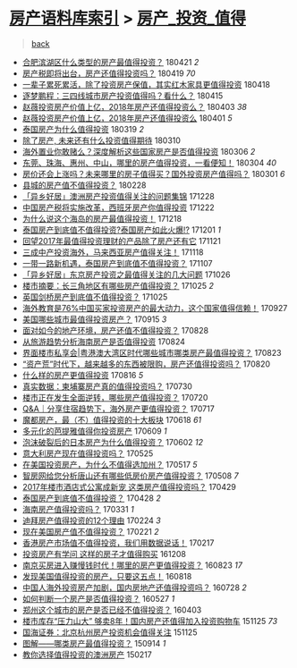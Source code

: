 [房产语料库索引](../../README.md)  > [房产_投资_值得](房产_投资_值得.md)
====
> [back](../README.md)

- [合肥滨湖区什么类型的房产最值得投资？](http://jkwz.applinzi.com/ittc/7094564767937332231.html#%E5%90%88%E8%82%A5%E6%BB%A8%E6%B9%96%E5%8C%BA%E4%BB%80%E4%B9%88%E7%B1%BB%E5%9E%8B%E7%9A%84%E6%88%BF%E4%BA%A7%E6%9C%80%E5%80%BC%E5%BE%97%E6%8A%95%E8%B5%84%EF%BC%9F) 180421 *2* 
- [房产税即将出台，房产还值得投资吗？](http://jkwz.applinzi.com/ittc/7093672815763129350.html#%E6%88%BF%E4%BA%A7%E7%A8%8E%E5%8D%B3%E5%B0%86%E5%87%BA%E5%8F%B0%EF%BC%8C%E6%88%BF%E4%BA%A7%E8%BF%98%E5%80%BC%E5%BE%97%E6%8A%95%E8%B5%84%E5%90%97%EF%BC%9F) 180419 *70* 
- [一辈子累死累活，除了投资房产保值，其实红木家具更值得投资](http://jkwz.applinzi.com/ittc/7093329518775501835.html#%E4%B8%80%E8%BE%88%E5%AD%90%E7%B4%AF%E6%AD%BB%E7%B4%AF%E6%B4%BB%EF%BC%8C%E9%99%A4%E4%BA%86%E6%8A%95%E8%B5%84%E6%88%BF%E4%BA%A7%E4%BF%9D%E5%80%BC%EF%BC%8C%E5%85%B6%E5%AE%9E%E7%BA%A2%E6%9C%A8%E5%AE%B6%E5%85%B7%E6%9B%B4%E5%80%BC%E5%BE%97%E6%8A%95%E8%B5%84) 180418  
- [逐梦鹏程：三四线城市房产投资值得吗？看什么？](http://jkwz.applinzi.com/ittc/7092314268118811665.html#%E9%80%90%E6%A2%A6%E9%B9%8F%E7%A8%8B%EF%BC%9A%E4%B8%89%E5%9B%9B%E7%BA%BF%E5%9F%8E%E5%B8%82%E6%88%BF%E4%BA%A7%E6%8A%95%E8%B5%84%E5%80%BC%E5%BE%97%E5%90%97%EF%BC%9F%E7%9C%8B%E4%BB%80%E4%B9%88%EF%BC%9F) 180415  
- [赵薇投资房产价值上亿，2018年房产还值得投资么？](http://jkwz.applinzi.com/ittc/7087695272245462032.html#%E8%B5%B5%E8%96%87%E6%8A%95%E8%B5%84%E6%88%BF%E4%BA%A7%E4%BB%B7%E5%80%BC%E4%B8%8A%E4%BA%BF%EF%BC%8C2018%E5%B9%B4%E6%88%BF%E4%BA%A7%E8%BF%98%E5%80%BC%E5%BE%97%E6%8A%95%E8%B5%84%E4%B9%88%EF%BC%9F) 180403 *38* 
- [赵薇投资房产价值上亿，2018年房产还值得投资么](http://jkwz.applinzi.com/ittc/7086698704629400587.html#%E8%B5%B5%E8%96%87%E6%8A%95%E8%B5%84%E6%88%BF%E4%BA%A7%E4%BB%B7%E5%80%BC%E4%B8%8A%E4%BA%BF%EF%BC%8C2018%E5%B9%B4%E6%88%BF%E4%BA%A7%E8%BF%98%E5%80%BC%E5%BE%97%E6%8A%95%E8%B5%84%E4%B9%88) 180401 *5* 
- [泰国房产为什么值得投资](http://jkwz.applinzi.com/ittc/7081520734067491847.html#%E6%B3%B0%E5%9B%BD%E6%88%BF%E4%BA%A7%E4%B8%BA%E4%BB%80%E4%B9%88%E5%80%BC%E5%BE%97%E6%8A%95%E8%B5%84) 180319 *2* 
- [除了房产, 未来还有什么投资值得期待](http://jkwz.applinzi.com/ittc/7078843084391842832.html#%E9%99%A4%E4%BA%86%E6%88%BF%E4%BA%A7%2C+%E6%9C%AA%E6%9D%A5%E8%BF%98%E6%9C%89%E4%BB%80%E4%B9%88%E6%8A%95%E8%B5%84%E5%80%BC%E5%BE%97%E6%9C%9F%E5%BE%85) 180310  
- [海外置业你敢赌么？深度解析这些国家房产是否值得投资](http://jkwz.applinzi.com/ittc/7077302134209250314.html#%E6%B5%B7%E5%A4%96%E7%BD%AE%E4%B8%9A%E4%BD%A0%E6%95%A2%E8%B5%8C%E4%B9%88%EF%BC%9F%E6%B7%B1%E5%BA%A6%E8%A7%A3%E6%9E%90%E8%BF%99%E4%BA%9B%E5%9B%BD%E5%AE%B6%E6%88%BF%E4%BA%A7%E6%98%AF%E5%90%A6%E5%80%BC%E5%BE%97%E6%8A%95%E8%B5%84) 180306 *2* 
- [东莞、珠海、惠州、中山，哪里的房产值得投资，一看便知！](http://jkwz.applinzi.com/ittc/7076677156220699654.html#%E4%B8%9C%E8%8E%9E%E3%80%81%E7%8F%A0%E6%B5%B7%E3%80%81%E6%83%A0%E5%B7%9E%E3%80%81%E4%B8%AD%E5%B1%B1%EF%BC%8C%E5%93%AA%E9%87%8C%E7%9A%84%E6%88%BF%E4%BA%A7%E5%80%BC%E5%BE%97%E6%8A%95%E8%B5%84%EF%BC%8C%E4%B8%80%E7%9C%8B%E4%BE%BF%E7%9F%A5%EF%BC%81) 180304 *40* 
- [房价还会上涨吗？未来哪里的房子值得买？国外投资房产值得吗？](http://jkwz.applinzi.com/ittc/7075507203668968464.html#%E6%88%BF%E4%BB%B7%E8%BF%98%E4%BC%9A%E4%B8%8A%E6%B6%A8%E5%90%97%EF%BC%9F%E6%9C%AA%E6%9D%A5%E5%93%AA%E9%87%8C%E7%9A%84%E6%88%BF%E5%AD%90%E5%80%BC%E5%BE%97%E4%B9%B0%EF%BC%9F%E5%9B%BD%E5%A4%96%E6%8A%95%E8%B5%84%E6%88%BF%E4%BA%A7%E5%80%BC%E5%BE%97%E5%90%97%EF%BC%9F) 180301 *6* 
- [县城的房产值不值得投资？](http://jkwz.applinzi.com/ittc/7075179296169919499.html#%E5%8E%BF%E5%9F%8E%E7%9A%84%E6%88%BF%E4%BA%A7%E5%80%BC%E4%B8%8D%E5%80%BC%E5%BE%97%E6%8A%95%E8%B5%84%EF%BC%9F) 180228  
- [「异乡好居」澳洲房产投资值得关注的问题集锦](http://jkwz.applinzi.com/ittc/7052135160802182160.html#%E3%80%8C%E5%BC%82%E4%B9%A1%E5%A5%BD%E5%B1%85%E3%80%8D%E6%BE%B3%E6%B4%B2%E6%88%BF%E4%BA%A7%E6%8A%95%E8%B5%84%E5%80%BC%E5%BE%97%E5%85%B3%E6%B3%A8%E7%9A%84%E9%97%AE%E9%A2%98%E9%9B%86%E9%94%A6) 171228  
- [中国房产税将实施改革，西班牙房产你值得投资](http://jkwz.applinzi.com/ittc/7049835606736110609.html#%E4%B8%AD%E5%9B%BD%E6%88%BF%E4%BA%A7%E7%A8%8E%E5%B0%86%E5%AE%9E%E6%96%BD%E6%94%B9%E9%9D%A9%EF%BC%8C%E8%A5%BF%E7%8F%AD%E7%89%99%E6%88%BF%E4%BA%A7%E4%BD%A0%E5%80%BC%E5%BE%97%E6%8A%95%E8%B5%84) 171222  
- [为什么说这个海岛的房产最值得投资！](http://jkwz.applinzi.com/ittc/7048358948573283344.html#%E4%B8%BA%E4%BB%80%E4%B9%88%E8%AF%B4%E8%BF%99%E4%B8%AA%E6%B5%B7%E5%B2%9B%E7%9A%84%E6%88%BF%E4%BA%A7%E6%9C%80%E5%80%BC%E5%BE%97%E6%8A%95%E8%B5%84%EF%BC%81) 171218  
- [泰国房产到底值不值得投资?泰国房产如此火爆!?](http://jkwz.applinzi.com/ittc/7042128882348590096.html#%E6%B3%B0%E5%9B%BD%E6%88%BF%E4%BA%A7%E5%88%B0%E5%BA%95%E5%80%BC%E4%B8%8D%E5%80%BC%E5%BE%97%E6%8A%95%E8%B5%84%3F%E6%B3%B0%E5%9B%BD%E6%88%BF%E4%BA%A7%E5%A6%82%E6%AD%A4%E7%81%AB%E7%88%86%21%3F) 171201 *1* 
- [回望2017年最值得投资理财的产品除了房产还有它](http://jkwz.applinzi.com/ittc/7038481498167051280.html#%E5%9B%9E%E6%9C%9B2017%E5%B9%B4%E6%9C%80%E5%80%BC%E5%BE%97%E6%8A%95%E8%B5%84%E7%90%86%E8%B4%A2%E7%9A%84%E4%BA%A7%E5%93%81%E9%99%A4%E4%BA%86%E6%88%BF%E4%BA%A7%E8%BF%98%E6%9C%89%E5%AE%83) 171121  
- [三成中产投资海外，马来西亚房产值得关注！](http://jkwz.applinzi.com/ittc/7037241636218733585.html#%E4%B8%89%E6%88%90%E4%B8%AD%E4%BA%A7%E6%8A%95%E8%B5%84%E6%B5%B7%E5%A4%96%EF%BC%8C%E9%A9%AC%E6%9D%A5%E8%A5%BF%E4%BA%9A%E6%88%BF%E4%BA%A7%E5%80%BC%E5%BE%97%E5%85%B3%E6%B3%A8%EF%BC%81) 171118  
- [一带一路新机遇，泰国房产到底值不值得投资？](http://jkwz.applinzi.com/ittc/7033235288715953168.html#%E4%B8%80%E5%B8%A6%E4%B8%80%E8%B7%AF%E6%96%B0%E6%9C%BA%E9%81%87%EF%BC%8C%E6%B3%B0%E5%9B%BD%E6%88%BF%E4%BA%A7%E5%88%B0%E5%BA%95%E5%80%BC%E4%B8%8D%E5%80%BC%E5%BE%97%E6%8A%95%E8%B5%84%EF%BC%9F) 171107  
- [「异乡好居」东京房产投资之最值得关注的几大问题](http://jkwz.applinzi.com/ittc/7028756962324513809.html#%E3%80%8C%E5%BC%82%E4%B9%A1%E5%A5%BD%E5%B1%85%E3%80%8D%E4%B8%9C%E4%BA%AC%E6%88%BF%E4%BA%A7%E6%8A%95%E8%B5%84%E4%B9%8B%E6%9C%80%E5%80%BC%E5%BE%97%E5%85%B3%E6%B3%A8%E7%9A%84%E5%87%A0%E5%A4%A7%E9%97%AE%E9%A2%98) 171026  
- [楼市摘要：长三角地区有哪些房产值得投资？](http://jkwz.applinzi.com/ittc/7028473532139439121.html#%E6%A5%BC%E5%B8%82%E6%91%98%E8%A6%81%EF%BC%9A%E9%95%BF%E4%B8%89%E8%A7%92%E5%9C%B0%E5%8C%BA%E6%9C%89%E5%93%AA%E4%BA%9B%E6%88%BF%E4%BA%A7%E5%80%BC%E5%BE%97%E6%8A%95%E8%B5%84%EF%BC%9F) 171025 *2* 
- [英国剑桥房产到底值不值得投资？](http://jkwz.applinzi.com/ittc/7028437692650619921.html#%E8%8B%B1%E5%9B%BD%E5%89%91%E6%A1%A5%E6%88%BF%E4%BA%A7%E5%88%B0%E5%BA%95%E5%80%BC%E4%B8%8D%E5%80%BC%E5%BE%97%E6%8A%95%E8%B5%84%EF%BC%9F) 171025  
- [海外教育是76%中国买家投资房产的最大动力，这个国家值得信赖！](http://jkwz.applinzi.com/ittc/7017620130941633552.html#%E6%B5%B7%E5%A4%96%E6%95%99%E8%82%B2%E6%98%AF76%25%E4%B8%AD%E5%9B%BD%E4%B9%B0%E5%AE%B6%E6%8A%95%E8%B5%84%E6%88%BF%E4%BA%A7%E7%9A%84%E6%9C%80%E5%A4%A7%E5%8A%A8%E5%8A%9B%EF%BC%8C%E8%BF%99%E4%B8%AA%E5%9B%BD%E5%AE%B6%E5%80%BC%E5%BE%97%E4%BF%A1%E8%B5%96%EF%BC%81) 170927  
- [美国哪些城市最值得投资房产？](http://jkwz.applinzi.com/ittc/7013483368635958289.html#%E7%BE%8E%E5%9B%BD%E5%93%AA%E4%BA%9B%E5%9F%8E%E5%B8%82%E6%9C%80%E5%80%BC%E5%BE%97%E6%8A%95%E8%B5%84%E6%88%BF%E4%BA%A7%EF%BC%9F) 170915 *3* 
- [面对如今的地产环境，房产还值不值得投资？](http://jkwz.applinzi.com/ittc/7006804304856613904.html#%E9%9D%A2%E5%AF%B9%E5%A6%82%E4%BB%8A%E7%9A%84%E5%9C%B0%E4%BA%A7%E7%8E%AF%E5%A2%83%EF%BC%8C%E6%88%BF%E4%BA%A7%E8%BF%98%E5%80%BC%E4%B8%8D%E5%80%BC%E5%BE%97%E6%8A%95%E8%B5%84%EF%BC%9F) 170828  
- [从旅游趋势分析海南房产是否值得投资](http://jkwz.applinzi.com/ittc/7005411373528646672.html#%E4%BB%8E%E6%97%85%E6%B8%B8%E8%B6%8B%E5%8A%BF%E5%88%86%E6%9E%90%E6%B5%B7%E5%8D%97%E6%88%BF%E4%BA%A7%E6%98%AF%E5%90%A6%E5%80%BC%E5%BE%97%E6%8A%95%E8%B5%84) 170824  
- [界面楼市私享会|粤港澳大湾区时代哪些城市哪类房产最值得投资？](http://jkwz.applinzi.com/ittc/7005070834769855504.html#%E7%95%8C%E9%9D%A2%E6%A5%BC%E5%B8%82%E7%A7%81%E4%BA%AB%E4%BC%9A%7C%E7%B2%A4%E6%B8%AF%E6%BE%B3%E5%A4%A7%E6%B9%BE%E5%8C%BA%E6%97%B6%E4%BB%A3%E5%93%AA%E4%BA%9B%E5%9F%8E%E5%B8%82%E5%93%AA%E7%B1%BB%E6%88%BF%E4%BA%A7%E6%9C%80%E5%80%BC%E5%BE%97%E6%8A%95%E8%B5%84%EF%BC%9F) 170823  
- [“资产荒”时代下，越来越多的东西被限购，房产还值得投资吗？](http://jkwz.applinzi.com/ittc/7003789012748469265.html#%E2%80%9C%E8%B5%84%E4%BA%A7%E8%8D%92%E2%80%9D%E6%97%B6%E4%BB%A3%E4%B8%8B%EF%BC%8C%E8%B6%8A%E6%9D%A5%E8%B6%8A%E5%A4%9A%E7%9A%84%E4%B8%9C%E8%A5%BF%E8%A2%AB%E9%99%90%E8%B4%AD%EF%BC%8C%E6%88%BF%E4%BA%A7%E8%BF%98%E5%80%BC%E5%BE%97%E6%8A%95%E8%B5%84%E5%90%97%EF%BC%9F) 170820  
- [什么样的房产更值得投资](http://jkwz.applinzi.com/ittc/7002514444209619984.html#%E4%BB%80%E4%B9%88%E6%A0%B7%E7%9A%84%E6%88%BF%E4%BA%A7%E6%9B%B4%E5%80%BC%E5%BE%97%E6%8A%95%E8%B5%84) 170816 *5* 
- [真实数据：柬埔寨房产真的值得投资吗？](http://jkwz.applinzi.com/ittc/6996022000429302801.html#%E7%9C%9F%E5%AE%9E%E6%95%B0%E6%8D%AE%EF%BC%9A%E6%9F%AC%E5%9F%94%E5%AF%A8%E6%88%BF%E4%BA%A7%E7%9C%9F%E7%9A%84%E5%80%BC%E5%BE%97%E6%8A%95%E8%B5%84%E5%90%97%EF%BC%9F) 170730  
- [楼市正在发生全面逆转，哪些房产值得投资？](http://jkwz.applinzi.com/ittc/6992020038515950609.html#%E6%A5%BC%E5%B8%82%E6%AD%A3%E5%9C%A8%E5%8F%91%E7%94%9F%E5%85%A8%E9%9D%A2%E9%80%86%E8%BD%AC%EF%BC%8C%E5%93%AA%E4%BA%9B%E6%88%BF%E4%BA%A7%E5%80%BC%E5%BE%97%E6%8A%95%E8%B5%84%EF%BC%9F) 170720  
- [Q&amp;A｜分享住宿趋势下，海外房产更值得投资？](http://jkwz.applinzi.com/ittc/6991213615460647953.html#Q%26amp%3BA%EF%BD%9C%E5%88%86%E4%BA%AB%E4%BD%8F%E5%AE%BF%E8%B6%8B%E5%8A%BF%E4%B8%8B%EF%BC%8C%E6%B5%B7%E5%A4%96%E6%88%BF%E4%BA%A7%E6%9B%B4%E5%80%BC%E5%BE%97%E6%8A%95%E8%B5%84%EF%BC%9F) 170717  
- [魔都房产，最（不）值得投资的十大板块](http://jkwz.applinzi.com/ittc/6980611485335028741.html#%E9%AD%94%E9%83%BD%E6%88%BF%E4%BA%A7%EF%BC%8C%E6%9C%80%EF%BC%88%E4%B8%8D%EF%BC%89%E5%80%BC%E5%BE%97%E6%8A%95%E8%B5%84%E7%9A%84%E5%8D%81%E5%A4%A7%E6%9D%BF%E5%9D%97) 170618 *61* 
- [多元化的芭提雅值得你投资房产](http://jkwz.applinzi.com/ittc/6977128018160911364.html#%E5%A4%9A%E5%85%83%E5%8C%96%E7%9A%84%E8%8A%AD%E6%8F%90%E9%9B%85%E5%80%BC%E5%BE%97%E4%BD%A0%E6%8A%95%E8%B5%84%E6%88%BF%E4%BA%A7) 170609 *1* 
- [泡沫破裂后的日本房产为什么值得投资？](http://jkwz.applinzi.com/ittc/6974656124727854085.html#%E6%B3%A1%E6%B2%AB%E7%A0%B4%E8%A3%82%E5%90%8E%E7%9A%84%E6%97%A5%E6%9C%AC%E6%88%BF%E4%BA%A7%E4%B8%BA%E4%BB%80%E4%B9%88%E5%80%BC%E5%BE%97%E6%8A%95%E8%B5%84%EF%BC%9F) 170602 *12* 
- [意大利房产现在值得投资吗？](http://jkwz.applinzi.com/ittc/6971558110215799813.html#%E6%84%8F%E5%A4%A7%E5%88%A9%E6%88%BF%E4%BA%A7%E7%8E%B0%E5%9C%A8%E5%80%BC%E5%BE%97%E6%8A%95%E8%B5%84%E5%90%97%EF%BC%9F) 170525  
- [在美国投资房产，为什么不值得选加州？](http://jkwz.applinzi.com/ittc/6968574875047298053.html#%E5%9C%A8%E7%BE%8E%E5%9B%BD%E6%8A%95%E8%B5%84%E6%88%BF%E4%BA%A7%EF%BC%8C%E4%B8%BA%E4%BB%80%E4%B9%88%E4%B8%8D%E5%80%BC%E5%BE%97%E9%80%89%E5%8A%A0%E5%B7%9E%EF%BC%9F) 170517 *5* 
- [智房网给您分析唐山还有哪些低房价房产值得投资？](http://jkwz.applinzi.com/ittc/6965329058479997957.html#%E6%99%BA%E6%88%BF%E7%BD%91%E7%BB%99%E6%82%A8%E5%88%86%E6%9E%90%E5%94%90%E5%B1%B1%E8%BF%98%E6%9C%89%E5%93%AA%E4%BA%9B%E4%BD%8E%E6%88%BF%E4%BB%B7%E6%88%BF%E4%BA%A7%E5%80%BC%E5%BE%97%E6%8A%95%E8%B5%84%EF%BC%9F) 170508 *7* 
- [2017年楼市酒店式公寓成新宠 这类房产值得投资吗？](http://jkwz.applinzi.com/ittc/6962011755902403588.html#2017%E5%B9%B4%E6%A5%BC%E5%B8%82%E9%85%92%E5%BA%97%E5%BC%8F%E5%85%AC%E5%AF%93%E6%88%90%E6%96%B0%E5%AE%A0+%E8%BF%99%E7%B1%BB%E6%88%BF%E4%BA%A7%E5%80%BC%E5%BE%97%E6%8A%95%E8%B5%84%E5%90%97%EF%BC%9F) 170429  
- [泰国房产到底值不值得投资？](http://jkwz.applinzi.com/ittc/6961527835029144581.html#%E6%B3%B0%E5%9B%BD%E6%88%BF%E4%BA%A7%E5%88%B0%E5%BA%95%E5%80%BC%E4%B8%8D%E5%80%BC%E5%BE%97%E6%8A%95%E8%B5%84%EF%BC%9F) 170428 *2* 
- [海南房产值得投资吗？](http://jkwz.applinzi.com/ittc/6951187667025921029.html#%E6%B5%B7%E5%8D%97%E6%88%BF%E4%BA%A7%E5%80%BC%E5%BE%97%E6%8A%95%E8%B5%84%E5%90%97%EF%BC%9F) 170331 *1* 
- [迪拜房产值得投资的12个理由](http://jkwz.applinzi.com/ittc/6938158198858187781.html#%E8%BF%AA%E6%8B%9C%E6%88%BF%E4%BA%A7%E5%80%BC%E5%BE%97%E6%8A%95%E8%B5%84%E7%9A%8412%E4%B8%AA%E7%90%86%E7%94%B1) 170224 *3* 
- [现在美国房产值不值得投资？](http://jkwz.applinzi.com/ittc/6937104506474202116.html#%E7%8E%B0%E5%9C%A8%E7%BE%8E%E5%9B%BD%E6%88%BF%E4%BA%A7%E5%80%BC%E4%B8%8D%E5%80%BC%E5%BE%97%E6%8A%95%E8%B5%84%EF%BC%9F) 170221 *2* 
- [香港房产市场值不值得投资，我们用数据说话！](http://jkwz.applinzi.com/ittc/6935612812729779205.html#%E9%A6%99%E6%B8%AF%E6%88%BF%E4%BA%A7%E5%B8%82%E5%9C%BA%E5%80%BC%E4%B8%8D%E5%80%BC%E5%BE%97%E6%8A%95%E8%B5%84%EF%BC%8C%E6%88%91%E4%BB%AC%E7%94%A8%E6%95%B0%E6%8D%AE%E8%AF%B4%E8%AF%9D%EF%BC%81) 170217  
- [投资房产有学问 这样的房子才值得购买](http://jkwz.applinzi.com/ittc/6909263009150403588.html#%E6%8A%95%E8%B5%84%E6%88%BF%E4%BA%A7%E6%9C%89%E5%AD%A6%E9%97%AE+%E8%BF%99%E6%A0%B7%E7%9A%84%E6%88%BF%E5%AD%90%E6%89%8D%E5%80%BC%E5%BE%97%E8%B4%AD%E4%B9%B0) 161208  
- [南京买房进入赚慢钱时代！哪里的房产更值得投资？](http://jkwz.applinzi.com/ittc/6869659032591270916.html#%E5%8D%97%E4%BA%AC%E4%B9%B0%E6%88%BF%E8%BF%9B%E5%85%A5%E8%B5%9A%E6%85%A2%E9%92%B1%E6%97%B6%E4%BB%A3%EF%BC%81%E5%93%AA%E9%87%8C%E7%9A%84%E6%88%BF%E4%BA%A7%E6%9B%B4%E5%80%BC%E5%BE%97%E6%8A%95%E8%B5%84%EF%BC%9F) 160823 *17* 
- [发现美国值得投资的房产，只要这五点！](http://jkwz.applinzi.com/ittc/6867613745353851908.html#%E5%8F%91%E7%8E%B0%E7%BE%8E%E5%9B%BD%E5%80%BC%E5%BE%97%E6%8A%95%E8%B5%84%E7%9A%84%E6%88%BF%E4%BA%A7%EF%BC%8C%E5%8F%AA%E8%A6%81%E8%BF%99%E4%BA%94%E7%82%B9%EF%BC%81) 160818  
- [中国人海外投资房产加剧，国内房地产还值得投资吗？](http://jkwz.applinzi.com/ittc/6859857188994155524.html#%E4%B8%AD%E5%9B%BD%E4%BA%BA%E6%B5%B7%E5%A4%96%E6%8A%95%E8%B5%84%E6%88%BF%E4%BA%A7%E5%8A%A0%E5%89%A7%EF%BC%8C%E5%9B%BD%E5%86%85%E6%88%BF%E5%9C%B0%E4%BA%A7%E8%BF%98%E5%80%BC%E5%BE%97%E6%8A%95%E8%B5%84%E5%90%97%EF%BC%9F) 160728 *2* 
- [如何判断一个房产是否值得投资？](http://jkwz.applinzi.com/ittc/6836826476879807492.html#%E5%A6%82%E4%BD%95%E5%88%A4%E6%96%AD%E4%B8%80%E4%B8%AA%E6%88%BF%E4%BA%A7%E6%98%AF%E5%90%A6%E5%80%BC%E5%BE%97%E6%8A%95%E8%B5%84%EF%BC%9F) 160527 *1* 
- [郑州这个城市的房产是否已经不值得投资？](http://jkwz.applinzi.com/ittc/6812061534897308676.html#%E9%83%91%E5%B7%9E%E8%BF%99%E4%B8%AA%E5%9F%8E%E5%B8%82%E7%9A%84%E6%88%BF%E4%BA%A7%E6%98%AF%E5%90%A6%E5%B7%B2%E7%BB%8F%E4%B8%8D%E5%80%BC%E5%BE%97%E6%8A%95%E8%B5%84%EF%BC%9F) 160403  
- [楼市库存“压力山大” 够卖8年！国内房产还值得加入投资购物车](http://jkwz.applinzi.com/ittc/6768653901217940485.html#%E6%A5%BC%E5%B8%82%E5%BA%93%E5%AD%98%E2%80%9C%E5%8E%8B%E5%8A%9B%E5%B1%B1%E5%A4%A7%E2%80%9D+%E5%A4%9F%E5%8D%968%E5%B9%B4%EF%BC%81%E5%9B%BD%E5%86%85%E6%88%BF%E4%BA%A7%E8%BF%98%E5%80%BC%E5%BE%97%E5%8A%A0%E5%85%A5%E6%8A%95%E8%B5%84%E8%B4%AD%E7%89%A9%E8%BD%A6) 151125 *73* 
- [国海证券：北京杭州房产投资机会值得关注](http://jkwz.applinzi.com/ittc/6768540493147538436.html#%E5%9B%BD%E6%B5%B7%E8%AF%81%E5%88%B8%EF%BC%9A%E5%8C%97%E4%BA%AC%E6%9D%AD%E5%B7%9E%E6%88%BF%E4%BA%A7%E6%8A%95%E8%B5%84%E6%9C%BA%E4%BC%9A%E5%80%BC%E5%BE%97%E5%85%B3%E6%B3%A8) 151125  
- [图解——哪类房产最值得投资？](http://jkwz.applinzi.com/ittc/6741827928969397253.html#%E5%9B%BE%E8%A7%A3%E2%80%94%E2%80%94%E5%93%AA%E7%B1%BB%E6%88%BF%E4%BA%A7%E6%9C%80%E5%80%BC%E5%BE%97%E6%8A%95%E8%B5%84%EF%BC%9F) 150914 *1* 
- [教你选择值得投资的澳洲房产](http://jkwz.applinzi.com/ittc/547650611394753522.html#%E6%95%99%E4%BD%A0%E9%80%89%E6%8B%A9%E5%80%BC%E5%BE%97%E6%8A%95%E8%B5%84%E7%9A%84%E6%BE%B3%E6%B4%B2%E6%88%BF%E4%BA%A7) 150217  

